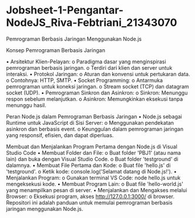 # Jobsheet-1-Pengantar-NodeJS_Riva-Febtriani_21343070
Pemrograman Berbasis Jaringan Menggunakan Node.js

Konsep Pemrograman Berbasis Jaringan

•	Arsitektur Klien-Pelayan:
  o	Paradigma dasar yang menginspirasi pemrograman berbasis jaringan.
  o	Terdiri dari klien dan server untuk interaksi.
•	Protokol Jaringan:
  o	Aturan dan konvensi untuk pertukaran data.
  o	Contohnya: HTTP, SMTP.
•	Socket Programming:
  o	Antarmuka pemrograman untuk koneksi jaringan.
  o	Stream socket (TCP) dan datagram socket (UDP).
•	Pemrograman Sinkron dan Asinkron:
  o	Sinkron: Menunggu respon sebelum melanjutkan.
  o	Asinkron: Memungkinkan eksekusi tanpa menunggu hasil.

Peran Node.js dalam Pemrograman Berbasis Jaringan
•	Node.js sebagai Runtime untuk JavaScript di Sisi Server:
  o	Menggunakan pendekatan asinkron dan berbasis event.
  o	Keunggulan dalam pemrograman jaringan yang responsif, efisien, dan dapat diperluas.

Membuat dan Menjalankan Program Pertama dengan Node.js di Visual Studio Code
•	Membuat Folder dan File:
  o	Buat folder 'PBJ1' (atau nama lain) dan buka dengan Visual Studio Code.
  o	Buat folder 'testground' di dalamnya.
•	Membuat File Pertama dan Kode:
  o	Buat file 'hello.js' di 'testground'.
  o	Ketik kode: console.log('Selamat datang di Node.js!').
•	Menjalankan Program:
  o	Gunakan terminal VS Code: node hello.js untuk mengeksekusi kode.
•	Membuat Program Lain:
  o	Buat file 'hello-world.js' yang menampilkan pesan di server.
•	Menjalankan dan Mengakses melalui Browser:
  o	Eksekusi program, akses http://127.0.0.1:3000/ di browser.
Repositori ini adalah panduan untuk memulai pemrograman berbasis jaringan menggunakan Node.js.



